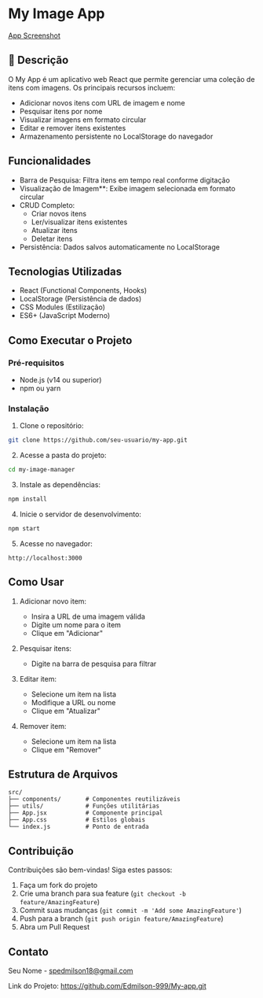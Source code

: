 # My Image App

[App Screenshot](./public/MyApp.png)

## 📝 Descrição

O My App é um aplicativo web React que permite gerenciar uma coleção de itens com imagens. Os principais recursos incluem:

- Adicionar novos itens com URL de imagem e nome
- Pesquisar itens por nome
- Visualizar imagens em formato circular
- Editar e remover itens existentes
- Armazenamento persistente no LocalStorage do navegador

## Funcionalidades

- Barra de Pesquisa: Filtra itens em tempo real conforme digitação
- Visualização de Imagem**: Exibe imagem selecionada em formato circular
- CRUD Completo:
  - Criar novos itens
  - Ler/visualizar itens existentes
  - Atualizar itens
  - Deletar itens
- Persistência: Dados salvos automaticamente no LocalStorage

## Tecnologias Utilizadas

- React (Functional Components, Hooks)
- LocalStorage (Persistência de dados)
- CSS Modules (Estilização)
- ES6+ (JavaScript Moderno)

##  Como Executar o Projeto

### Pré-requisitos

- Node.js (v14 ou superior)
- npm ou yarn

### Instalação

1. Clone o repositório:
```bash
git clone https://github.com/seu-usuario/my-app.git
```

2. Acesse a pasta do projeto:
```bash
cd my-image-manager
```

3. Instale as dependências:
```bash
npm install
```

4. Inicie o servidor de desenvolvimento:
```bash
npm start
```

5. Acesse no navegador:
```
http://localhost:3000
```

##  Como Usar

1. Adicionar novo item:
   - Insira a URL de uma imagem válida
   - Digite um nome para o item
   - Clique em "Adicionar"

2. Pesquisar itens:
   - Digite na barra de pesquisa para filtrar

3. Editar item:
   - Selecione um item na lista
   - Modifique a URL ou nome
   - Clique em "Atualizar"

4. Remover item:
   - Selecione um item na lista
   - Clique em "Remover"

##  Estrutura de Arquivos

```
src/
├── components/       # Componentes reutilizáveis
├── utils/            # Funções utilitárias
├── App.jsx           # Componente principal
├── App.css           # Estilos globais
└── index.js          # Ponto de entrada
```

##  Contribuição

Contribuições são bem-vindas! Siga estes passos:

1. Faça um fork do projeto
2. Crie uma branch para sua feature (`git checkout -b feature/AmazingFeature`)
3. Commit suas mudanças (`git commit -m 'Add some AmazingFeature'`)
4. Push para a branch (`git push origin feature/AmazingFeature`)
5. Abra um Pull Request


## Contato

Seu Nome - spedmilson18@gmail.com

Link do Projeto: https://github.com/Edmilson-999/My-app.git


